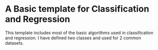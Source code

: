# A Basic template for Classification and Regression
This template includes most of the basic algorithms used in classification and regression.
I have defined two classes and used for 2 common datasets.
